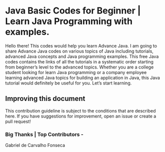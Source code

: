 # Java Basic Codes for Beginner | Learn Java Programming with examples.
Hello there! 
This codes would help you learn Advance Java. I am going to share Advance Java codes on various topics of Java including 
tutorials, advanced Java concepts and Java programming examples. This free Java codes
contains the links of all the tutorials in a systematic order starting from beginner’s level to the advanced
topics. Whether you are a college student looking for learn Java programming or a company employee learning advanced
Java topics for building an application in Java, this Java tutorial would definitely be useful for you. Let’s start learning.

## Improving this document
This contribution guideline is subject to the conditions that are described here. If you have suggestions for improvement, open an issue or create a pull request!

### Big Thanks | Top Contributors  - 
Gabriel de Carvalho Fonseca

